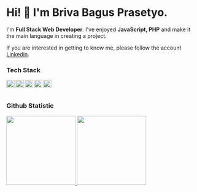 #  Hi! 👋 I'm Briva Bagus Prasetyo.



I'm **Full Stack Web Developer**.  I've enjoyed **JavaScript, PHP** and make it the main language in creating a project.


If you are interested in getting to know me, please follow the account [Linkedin](https://www.linkedin.com/in/briva-bagus-prasetyo-5281551b3/).

### Tech Stack
  <a href="#"><img align="left" alt="JavaScript" title="JavaScript" width="21px" src="https://upload.wikimedia.org/wikipedia/commons/9/99/Unofficial_JavaScript_logo_2.svg" /></a>
  <a href="https://nodejs.org/"><img align="left" alt="NodeJS" title="NodeJS" width="21px" src="https://seeklogo.com/images/N/nodejs-logo-FBE122E377-seeklogo.com.png" /></a>
  <a href="https://reactjs.org/"><img align="left" alt="React" title="React" width="21px" src="https://cdn.worldvectorlogo.com/logos/react-2.svg" /></a>
  <a href="https://laravel.com/"><img align="left" alt="Laravel" title="Laravel" width="21px" src="https://upload.wikimedia.org/wikipedia/commons/thumb/9/9a/Laravel.svg/985px-Laravel.svg.png" /></a>
  <a href="https://	www.yiiframework.com/"><img align="left" alt="YII" title="YII" width="21px" src="https://upload.wikimedia.org/wikipedia/id/a/ae/Yii.png" /></a>
  <br>
  <br>

### Github Statistic
<p align="left">
<a href="https://github.com/gilangadhan">
  <img height="180em" src="https://github-readme-stats-eight-theta.vercel.app/api?username=brivabagus&show_icons=true&theme=algolia&include_all_commits=true&count_private=true"/>
  <img height="180em" src="https://github-readme-stats-eight-theta.vercel.app/api/top-langs/?username=brivabagus&layout=compact&langs_count=8&theme=algolia"/>
</a>
</p>
